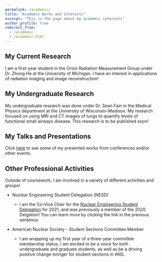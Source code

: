 ```yaml
---
permalink: /academic/
title: "Academic Works and Interests"
excerpt: "This is the page about my academic interests"
author_profile: true
redirect_from: 
  - /academic
  - /academic.html
---
```


## My Current Research

I am a first-year student in the Orion Radiation Measurement Group under Dr. Zhong He at the University of Michigan. I have an interest in applications of radiation imaging and image reconstruction!

## My Undergraduate Research

My undergraduate research was done under Dr. Sean Fain in the Medical Physics department at the University of Wisconsin-Madison. My research focused on using MRI and CT images of lungs to quantify levels of functional small airways disease. This research is to be published soon!


## My Talks and Presentations

Click [here](https://photvedt.github.io/academic/talks/) to see some of my presented works from conferences and/or other events.


## Other Professional Activities

Outside of coursework, I am involved in a variety of different activities and groups!

+ Nuclear Engineering Student Delegation (NESD)
    - I am the Co-Vice Chair for the [Nuclear Engineering Student Delegation](http://nesd.org/) for 2021, and was previously a member of the 2020 Delgation! You can learn more by clicking the link in the previous sentence.


+ American Nuclear Society - Student Sections Committee Member
    - I am wrapping up my first year of a three-year committee membership status. I am excited to be a voice for both undergraduate and graduate students, as well as be a driving positive change-bringer for student sections in ANS.
